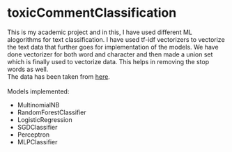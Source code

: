 # toxicCommentClassification

This is my academic project and in this, I have used different ML alogorithms for text classification. I have used tf-idf vectorizers to vectorize the text data that further goes 
for implementation of the models. We have done vectorizer for both word and character and then made a union set which is finally used to vectorize data. This helps in removing 
the stop words as well.
<br> The data has been taken from <a href="https://www.kaggle.com/c/jigsaw-multilingual-toxic-comment-classification/data">here</a>.
<br><br>
Models implemented:
<ul>
    <li>MultinomialNB</li>
    <li>RandomForestClassifier</li>
    <li>LogisticRegression</li>
    <li>SGDClassifier</li>
    <li>Perceptron</li>
    <li>MLPClassifier</li>
</ul>
